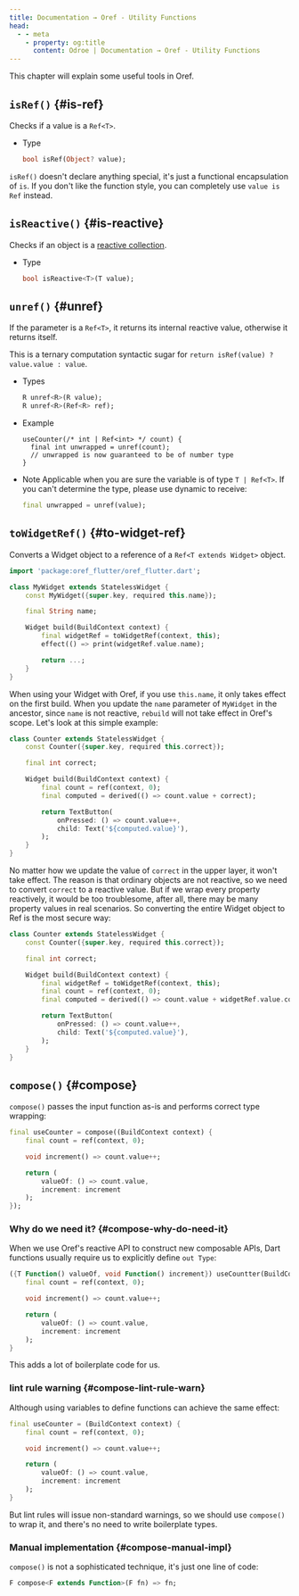 ```yaml
---
title: Documentation → Oref - Utility Functions
head:
  - - meta
    - property: og:title
      content: Odroe | Documentation → Oref - Utility Functions
---
```


This chapter will explain some useful tools in Oref.

## `isRef()` {#is-ref}

Checks if a value is a `Ref<T>`.

- Type

  ```dart
  bool isRef(Object? value);
  ```

`isRef()` doesn't declare anything special, it's just a functional encapsulation of `is`. If you don't like the function style, you can completely use `value is Ref` instead.

## `isReactive()` <Badge type="tip" text="v0.4+" /> {#is-reactive}

Checks if an object is a [reactive collection](/docs/oref/core#reactive-collections).

- Type
  ```dart
  bool isReactive<T>(T value);
  ```


## `unref()` {#unref}

If the parameter is a `Ref<T>`, it returns its internal reactive value, otherwise it returns itself.

This is a ternary computation syntactic sugar for `return isRef(value) ? value.value : value`.

- Types
  ```dart
  R unref<R>(R value);
  R unref<R>(Ref<R> ref);
  ```
- Example
  ```
  useCounter(/* int | Ref<int> */ count) {
    final int unwrapped = unref(count);
    // unwrapped is now guaranteed to be of number type
  }
  ```
- Note
  Applicable when you are sure the variable is of type `T | Ref<T>`. If you can't determine the type, please use dynamic to receive:
  ```dart
  final unwrapped = unref(value);
  ```

## `toWidgetRef()` <Badge type="tip" text="Flutter" /> {#to-widget-ref}

Converts a Widget object to a reference of a `Ref<T extends Widget>` object.

```dart
import 'package:oref_flutter/oref_flutter.dart';

class MyWidget extends StatelessWidget {
    const MyWidget({super.key, required this.name});

    final String name;

    Widget build(BuildContext context) {
        final widgetRef = toWidgetRef(context, this);
        effect(() => print(widgetRef.value.name);

        return ...;
    }
}
```

When using your Widget with Oref, if you use `this.name`, it only takes effect on the first build.
When you update the `name` parameter of `MyWidget` in the ancestor, since `name` is not reactive, `rebuild` will not
take effect in Oref's scope. Let's look at this simple example:

```dart
class Counter extends StatelessWidget {
    const Counter({super.key, required this.correct});

    final int correct;

    Widget build(BuildContext context) {
        final count = ref(context, 0);
        final computed = derived(() => count.value + correct);

        return TextButton(
            onPressed: () => count.value++,
            child: Text('${computed.value}'),
        );
    }
}
```

No matter how we update the value of `correct` in the upper layer, it won't take effect. The reason is that ordinary objects are not reactive, so we need to convert `correct` to a reactive value.
But if we wrap every property reactively, it would be too troublesome, after all, there may be many property values in real scenarios.
So converting the entire Widget object to Ref is the most secure way:

```dart
class Counter extends StatelessWidget {
    const Counter({super.key, required this.correct});

    final int correct;

    Widget build(BuildContext context) {
        final widgetRef = toWidgetRef(context, this);
        final count = ref(context, 0);
        final computed = derived(() => count.value + widgetRef.value.correct);

        return TextButton(
            onPressed: () => count.value++,
            child: Text('${computed.value}'),
        );
    }
}
```

## `compose()` <Badge type="tip" text="Flutter" /> {#compose}

`compose()` passes the input function as-is and performs correct type wrapping:

```dart
final useCounter = compose((BuildContext context) {
    final count = ref(context, 0);

    void increment() => count.value++;

    return (
        valueOf: () => count.value,
        increment: increment
    );
});
```

### Why do we need it? {#compose-why-do-need-it}

When we use Oref's reactive API to construct new composable APIs, Dart functions usually require us to explicitly define `out Type`:

```dart
({T Function() valueOf, void Function() increment}) useCountter(BuildContext context) {
    final count = ref(context, 0);

    void increment() => count.value++;

    return (
        valueOf: () => count.value,
        increment: increment
    );
}
```

This adds a lot of boilerplate code for us.

### lint rule warning {#compose-lint-rule-warn}

Although using variables to define functions can achieve the same effect:

```dart
final useCounter = (BuildContext context) {
    final count = ref(context, 0);

    void increment() => count.value++;

    return (
        valueOf: () => count.value,
        increment: increment
    );
}
```

But lint rules will issue non-standard warnings, so we should use `compose()` to wrap it, and there's no need to write boilerplate types.

### Manual implementation {#compose-manual-impl}

`compose()` is not a sophisticated technique, it's just one line of code:

```dart
F compose<F extends Function>(F fn) => fn;
```
